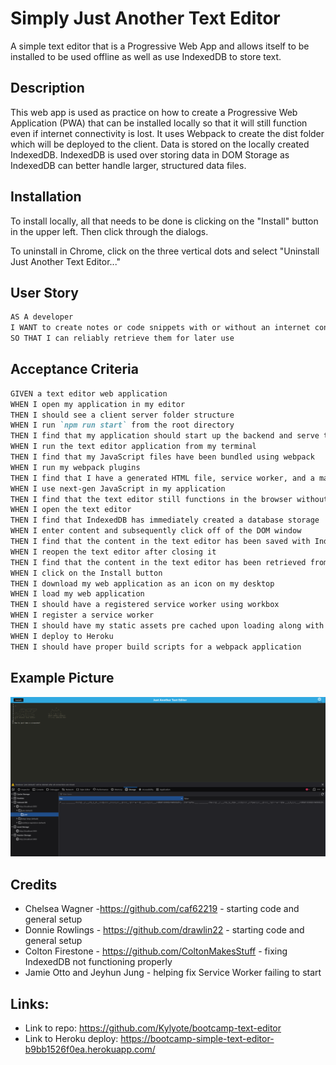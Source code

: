 # Simply Just Another Text Editor

A simple text editor that is a Progressive Web App and allows itself to be installed to be used offline as well as use IndexedDB to store text.

## Description

This web app is used as practice on how to create a Progressive Web Application (PWA) that can be installed locally so that it will still function even if internet connectivity is lost. It uses Webpack to create the dist folder which will be deployed to the client. Data is stored on the locally created IndexedDB. IndexedDB is used over storing data in DOM Storage as IndexedDB can better handle larger, structured data files.

## Installation

To install locally, all that needs to be done is clicking on the "Install" button in the upper left. Then click through the dialogs.

To uninstall in Chrome, click on the three vertical dots and select "Uninstall Just Another Text Editor..."

## User Story

```md
AS A developer
I WANT to create notes or code snippets with or without an internet connection
SO THAT I can reliably retrieve them for later use
```

## Acceptance Criteria

```md
GIVEN a text editor web application
WHEN I open my application in my editor
THEN I should see a client server folder structure
WHEN I run `npm run start` from the root directory
THEN I find that my application should start up the backend and serve the client
WHEN I run the text editor application from my terminal
THEN I find that my JavaScript files have been bundled using webpack
WHEN I run my webpack plugins
THEN I find that I have a generated HTML file, service worker, and a manifest file
WHEN I use next-gen JavaScript in my application
THEN I find that the text editor still functions in the browser without errors
WHEN I open the text editor
THEN I find that IndexedDB has immediately created a database storage
WHEN I enter content and subsequently click off of the DOM window
THEN I find that the content in the text editor has been saved with IndexedDB
WHEN I reopen the text editor after closing it
THEN I find that the content in the text editor has been retrieved from our IndexedDB
WHEN I click on the Install button
THEN I download my web application as an icon on my desktop
WHEN I load my web application
THEN I should have a registered service worker using workbox
WHEN I register a service worker
THEN I should have my static assets pre cached upon loading along with subsequent pages and static assets
WHEN I deploy to Heroku
THEN I should have proper build scripts for a webpack application
```

## Example Picture

![Alt text](./assets/img/image.png)

## Credits

- Chelsea Wagner -https://github.com/caf62219 - starting code and general setup
- Donnie Rowlings - https://github.com/drawlin22 - starting code and general setup
- Colton Firestone - https://github.com/ColtonMakesStuff - fixing IndexedDB not functioning properly
- Jamie Otto and Jeyhun Jung - helping fix Service Worker failing to start

## Links:

- Link to repo:
  https://github.com/Kylyote/bootcamp-text-editor
- Link to Heroku deploy:
  https://bootcamp-simple-text-editor-b9bb1526f0ea.herokuapp.com/
